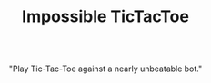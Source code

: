 <div align="center">

Impossible TicTacToe
=========

<br undefined>
<br undefined>

"Play Tic-Tac-Toe against a nearly unbeatable bot."

<br undefined>

</div>